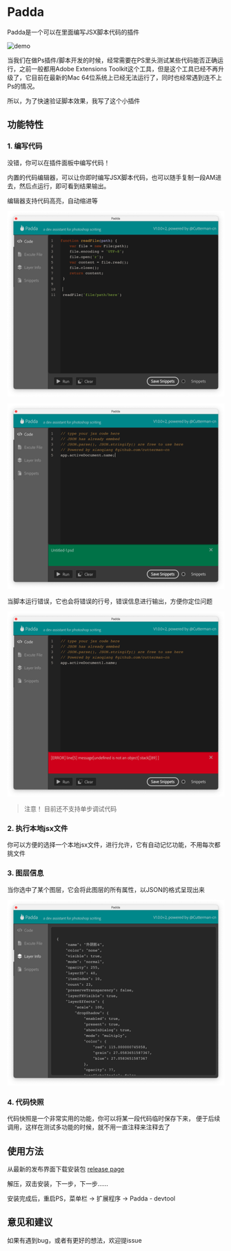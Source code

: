 # Padda

Padda是一个可以在里面编写JSX脚本代码的插件

![demo](./res/demo.gif)

当我们在做Ps插件/脚本开发的时候，经常需要在PS里头测试某些代码能否正确运行，之前一般都用Adobe Extensions Toolkit这个工具，但是这个工具已经不再升级了，它目前在最新的Mac 64位系统上已经无法运行了，同时也经常遇到连不上Ps的情况。

所以，为了快速验证脚本效果，我写了这个小插件

## 功能特性

### 1. 编写代码

没错，你可以在插件面板中编写代码！

内置的代码编辑器，可以让你即时编写JSX脚本代码，也可以随手复制一段AM进去，然后点运行，即可看到结果输出。

编辑器支持代码高亮，自动缩进等

![editor](./res/Snip20210909_4.png)

![success output](./res/Snip20210909_1.png)

当脚本运行错误，它也会将错误的行号，错误信息进行输出，方便你定位问题

![success output](./res/Snip20210909_2.png)


> 注意！ 目前还不支持单步调试代码

### 2. 执行本地jsx文件

你可以方便的选择一个本地jsx文件，进行允许，它有自动记忆功能，不用每次都挑文件


### 3. 图层信息

当你选中了某个图层，它会将此图层的所有属性，以JSON的格式呈现出来

![success output](./res/Snip20210909_3.png)


### 4. 代码快照

代码快照是一个非常实用的功能，你可以将某一段代码临时保存下来， 便于后续调用，这样在测试多功能的时候，就不用一直注释来注释去了


## 使用方法

从最新的发布界面下载安装包 [release page](https://github.com/cutterman-cn/padda/releases)

解压，双击安装，下一步，下一步……

安装完成后，重启PS，菜单栏 ->  扩展程序 -> Padda - devtool


## 意见和建议

如果有遇到bug，或者有更好的想法，欢迎提issue


